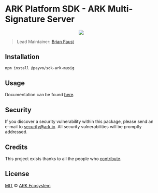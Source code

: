 # ARK Platform SDK - ARK Multi-Signature Server

<p align="center">
    <img src="https://raw.githubusercontent.com/PayvoHQ/sdk/master/packages/sdk-ark-musig/banner.png" />
</p>

> Lead Maintainer: [Brian Faust](https://github.com/faustbrian)

## Installation

```bash
npm install @payvo/sdk-ark-musig
```

## Usage

Documentation can be found [here](https://ark.dev/docs/payvo-sdk/coins/ark).

## Security

If you discover a security vulnerability within this package, please send an e-mail to security@ark.io. All security vulnerabilities will be promptly addressed.

## Credits

This project exists thanks to all the people who [contribute](../../contributors).

## License

[MIT](LICENSE) © [ARK Ecosystem](https://ark.io)
